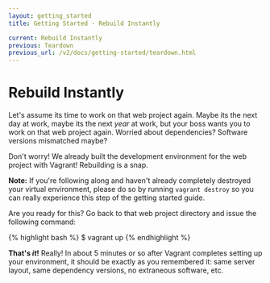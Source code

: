 ```yaml
---
layout: getting_started
title: Getting Started - Rebuild Instantly

current: Rebuild Instantly
previous: Teardown
previous_url: /v2/docs/getting-started/teardown.html
---
```

# Rebuild Instantly

Let's assume its time to work on that web project again. Maybe
its the next day at work, maybe its the next _year_ at work, but
your boss wants you to work on that web project again. Worried
about dependencies? Software versions mismatched maybe?

Don't worry! We already built the development environment for the web
project with Vagrant! Rebuilding is a snap.

**Note:** If you're following along and haven't already completely
destroyed your virtual environment, please do so by running
`vagrant destroy` so you can really experience this step of the
getting started guide.

Are you ready for this? Go back to that web project directory
and issue the following command:

{% highlight bash %}
$ vagrant up
{% endhighlight %}

**That's _it_!** Really! In about 5 minutes or so after Vagrant
completes setting up your environment, it should be exactly as
you remembered it: same server layout, same dependency versions,
no extraneous software, etc.
